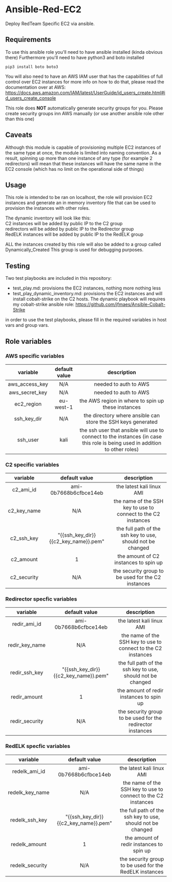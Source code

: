 # Ansible-Red-EC2
Deploy RedTeam Specific EC2 via ansible.

## Requirements

To use this ansible role you'll need to have ansible installed (kinda obvious there)
Furthermore you'll need to have python3 and boto installed
```
pip3 install boto boto3

```

You will also need to have an AWS IAM user that has the capabilities of full control over EC2 instances
for more info on how to do that, please read the documentation over at AWS: https://docs.aws.amazon.com/IAM/latest/UserGuide/id_users_create.html#id_users_create_console

This role does **NOT** automatically generate security groups for you. 
Please create security groups inn AWS manually (or use another ansible role other than this one) 


## Caveats
Although this module is capable of provisioning multiple EC2 instances of the same type at once, the module is limited into naming convention. As a result, spinning up more than one instance of any type (for example 2 redirectors) will mean that these instances will have the same name in the EC2 console (which has no limit on the operational side of things)

## Usage
This role is intended to be ran on localhost, the role will provision EC2 instances and generate an in memory inventory file that can be used to provision the instances with other roles. <br>

The dynamic inventory will look like this: <br>
C2 instances will be added by public IP to the C2 group <br>
redirectors will be added by public IP to the Redirector group <br>
RedELK instances will be added by public IP to the RedELK group <br>

ALL the instances created by this role will also be added to a group called Dynamically_Created 
This group is used for debugging purposes. 

## Testing
Two test playbooks are included in this repository: <br>
* test_play.md: provisions the EC2 instances, nothing more nothing less
* test_play_dynamic_inventory.md: provisions the EC2 instances and will install cobalt-strike on the C2 hosts.
The dynamic playbook will requires my cobalt-strike ansible role: https://github.com/jfmaes/Ansible-Cobalt-Strike

in order to use the test playbooks, please fill in the required variables in host vars and group vars.

## Role variables

### AWS specific variables
| variable  	| default value  	|  description 	|   	
|:-:	|:-:	|:-:	|	
|   aws_access_key	| N/A   	|  needed to auth to AWS  	|   	   	
| aws_secret_key  	| N/A  	| needed to auth to AWS  	|   	  	
|  ec2_region 	| eu-west-1  	| the AWS region in where to spin up these instances  	|
| ssh_key_dir | N/A | the directory where ansible can store the SSH keys generated |
| ssh_user| kali | the ssh user that ansible will use to connect to the instances (in case this role is being used in addition to other roles) |

### C2 specific variables
| variable  	| default value  	|  description 	|   	
|:-:	|:-:	|:-:	|	
|c2_ami_id| ami-0b7668b6cfbce14eb | the latest kali linux AMI
|c2_key_name| N/A | the name of the SSH key to use to connect to the C2 instances|
|c2_ssh_key| "{{ssh_key_dir}}{{c2_key_name}}.pem" | the full path of the ssh key to use, should not be changed|
|c2_amount| 1 | the amount of C2 instances to spin up | 
|c2_security | N/A | the security group to be used for the C2 instances|

### Redirector specfic variables
| variable  	| default value  	|  description 	|   	
|:-:	|:-:	|:-:	|	
|redir_ami_id| ami-0b7668b6cfbce14eb | the latest kali linux AMI
|redir_key_name| N/A | the name of the SSH key to use to connect to the C2 instances|
|redir_ssh_key| "{{ssh_key_dir}}{{c2_key_name}}.pem" | the full path of the ssh key to use, should not be changed|
|redir_amount| 1 | the amount of redir instances to spin up | 
|redir_security | N/A | the security group to be used for the redirector instances|

### RedELK specfic variables
| variable  	| default value  	|  description 	|   	
|:-:	|:-:	|:-:	|	
|redelk_ami_id| ami-0b7668b6cfbce14eb | the latest kali linux AMI
|redelk_key_name| N/A | the name of the SSH key to use to connect to the C2 instances|
|redelk_ssh_key| "{{ssh_key_dir}}{{c2_key_name}}.pem" | the full path of the ssh key to use, should not be changed|
|redelk_amount| 1 | the amount of redir instances to spin up | 
|redelk_security | N/A | the security group to be used for the RedELK instances|
